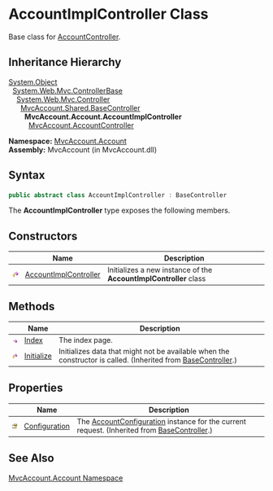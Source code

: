 AccountImplController Class
===========================
Base class for [AccountController][1].


Inheritance Hierarchy
---------------------
[System.Object][2]  
  [System.Web.Mvc.ControllerBase][3]  
    [System.Web.Mvc.Controller][4]  
      [MvcAccount.Shared.BaseController][5]  
        **MvcAccount.Account.AccountImplController**  
          [MvcAccount.AccountController][1]  

**Namespace:** [MvcAccount.Account][6]  
**Assembly:** MvcAccount (in MvcAccount.dll)

Syntax
------

```csharp
public abstract class AccountImplController : BaseController
```

The **AccountImplController** type exposes the following members.


Constructors
------------

                    | Name                       | Description                                                       
------------------- | -------------------------- | ----------------------------------------------------------------- 
![Protected method] | [AccountImplController][7] | Initializes a new instance of the **AccountImplController** class 


Methods
-------

                    | Name            | Description                                                                                                        
------------------- | --------------- | ------------------------------------------------------------------------------------------------------------------ 
![Public method]    | [Index][8]      | The index page.                                                                                                    
![Protected method] | [Initialize][9] | Initializes data that might not be available when the constructor is called. (Inherited from [BaseController][5].) 


Properties
----------

                      | Name                | Description                                                                                            
--------------------- | ------------------- | ------------------------------------------------------------------------------------------------------ 
![Protected property] | [Configuration][10] | The [AccountConfiguration][11] instance for the current request. (Inherited from [BaseController][5].) 


See Also
--------
[MvcAccount.Account Namespace][6]  

[1]: ../../MvcAccount/AccountController/README.md
[2]: http://msdn.microsoft.com/en-us/library/e5kfa45b
[3]: http://msdn.microsoft.com/en-us/library/dd504950
[4]: http://msdn.microsoft.com/en-us/library/dd460481
[5]: ../../MvcAccount.Shared/BaseController/README.md
[6]: ../README.md
[7]: _ctor.md
[8]: Index.md
[9]: ../../MvcAccount.Shared/BaseController/Initialize.md
[10]: ../../MvcAccount.Shared/BaseController/Configuration.md
[11]: ../../MvcAccount/AccountConfiguration/README.md
[Protected method]: ../../_icons/protmethod.gif "Protected method"
[Public method]: ../../_icons/pubmethod.gif "Public method"
[Protected property]: ../../_icons/protproperty.gif "Protected property"